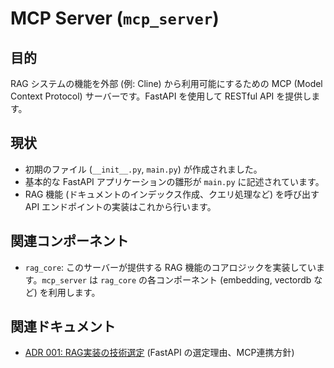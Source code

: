 # MCP Server (`mcp_server`)

## 目的

RAG システムの機能を外部 (例: Cline) から利用可能にするための MCP (Model Context Protocol) サーバーです。FastAPI を使用して RESTful API を提供します。

## 現状

-   初期のファイル (`__init__.py`, `main.py`) が作成されました。
-   基本的な FastAPI アプリケーションの雛形が `main.py` に記述されています。
-   RAG 機能 (ドキュメントのインデックス作成、クエリ処理など) を呼び出す API エンドポイントの実装はこれから行います。

## 関連コンポーネント

-   `rag_core`: このサーバーが提供する RAG 機能のコアロジックを実装しています。`mcp_server` は `rag_core` の各コンポーネント (embedding, vectordb など) を利用します。

## 関連ドキュメント

-   [ADR 001: RAG実装の技術選定](../../docs/ADR/001-RAG実装の技術選定.md) (FastAPI の選定理由、MCP連携方針)
